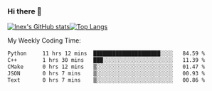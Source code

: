 ### Hi there 👋
[![lnex's GitHub stats](https://github-readme-stats.vercel.app/api?username=lnexenl&count_private=true&show_icons=true)](https://github.com/anuraghazra/github-readme-stats)[![Top Langs](https://github-readme-stats.vercel.app/api/top-langs/?username=lnexenl&layout=compact&langs_count=8&exclude_repo=32-bit-MIPS-CPU)](https://github.com/anuraghazra/github-readme-stats)

My Weekly Coding Time:
<!--START_SECTION:waka-->

```txt
Python     11 hrs 12 mins  █████████████████████░░░░   84.59 %
C++        1 hrs 30 mins   ███░░░░░░░░░░░░░░░░░░░░░░   11.39 %
CMake      0 hrs 12 mins   ▒░░░░░░░░░░░░░░░░░░░░░░░░   01.47 %
JSON       0 hrs 7 mins    ▒░░░░░░░░░░░░░░░░░░░░░░░░   00.93 %
Text       0 hrs 7 mins    ▒░░░░░░░░░░░░░░░░░░░░░░░░   00.86 %
```

<!--END_SECTION:waka-->
